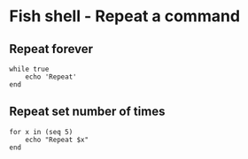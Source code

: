 # Fish shell - Repeat a command

## Repeat forever

```fish
while true
    echo 'Repeat'
end
```

## Repeat set number of times

```fish
for x in (seq 5)
    echo "Repeat $x"
end
```